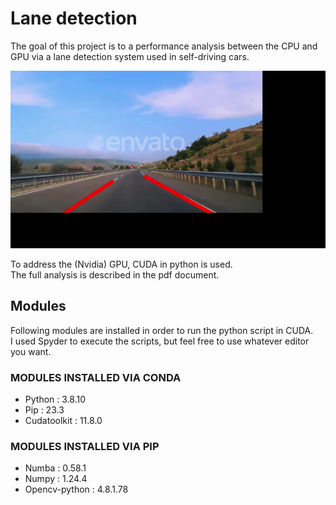 # Lane detection  

The goal of this project is to a performance analysis between the CPU and GPU via a lane detection system used in self-driving cars.  

![Result](./img/Lane-Detection-Result.gif)

To address the (Nvidia) GPU, CUDA in python is used.  
The full analysis is described in the pdf document.  

## Modules  

Following modules are installed in order to run the python script in CUDA.  
I used Spyder to execute the scripts, but feel free to use whatever editor you want.  

### MODULES INSTALLED VIA CONDA  

* Python : 3.8.10
* Pip : 23.3
* Cudatoolkit : 11.8.0

### MODULES INSTALLED VIA PIP  

* Numba : 0.58.1
* Numpy : 1.24.4
* Opencv-python : 4.8.1.78
